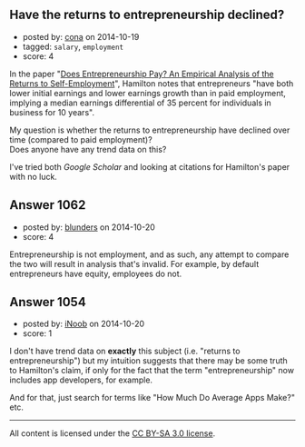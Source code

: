 ## Have the returns to entrepreneurship declined?

- posted by: [cona](https://stackexchange.com/users/4795221/cona) on 2014-10-19
- tagged: `salary`, `employment`
- score: 4

<p>In the paper "<a href="http://econ2.econ.iastate.edu/classes/econ520/huffman/documents/DoesEntrepreneurshipPay-AnEmpiricalAnalysisoftheReturnsofSelf-Employment.pdf" rel="nofollow">Does Entrepreneurship Pay? An Empirical Analysis of the Returns to Self-Employment</a>", Hamilton notes that entrepreneurs "have both lower initial earnings and lower earnings growth than in paid employment, implying a median earnings differential of 35 percent for individuals in business for 10 years". </p>

<p>My question is whether the returns to entrepreneurship have declined over time (compared to paid employment)? <br />
Does anyone have any trend data on this?</p>

<p>I've tried both <em>Google Scholar</em> and looking at citations for Hamilton's paper with no luck.</p>



## Answer 1062

- posted by: [blunders](https://stackexchange.com/users/216182/blunders) on 2014-10-20
- score: 4

<p>Entrepreneurship is not employment, and as such, any attempt to compare the two will result in analysis that's invalid. For example, by default entrepreneurs have equity, employees do not. </p>



## Answer 1054

- posted by: [iNoob](https://stackexchange.com/users/1639234/inoob) on 2014-10-20
- score: 1

<p>I don't have trend data on <strong>exactly</strong> this subject (i.e. "returns to entrepreneurship") but my intuition suggests that there may be some truth to Hamilton's claim, if only for the fact that the term "entrepreneurship" now includes app developers, for example.</p>

<p>And for that, just search for terms like "How Much Do Average Apps Make?" etc.</p>




---

All content is licensed under the [CC BY-SA 3.0 license](https://creativecommons.org/licenses/by-sa/3.0/).
